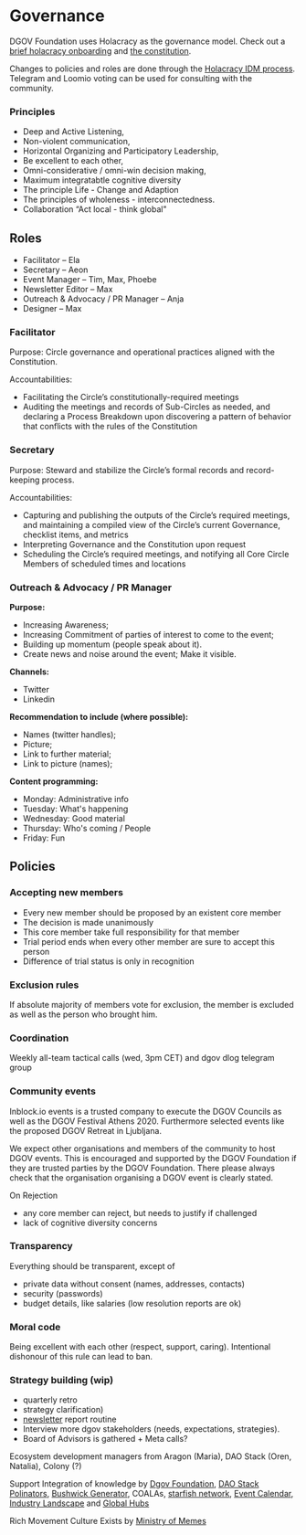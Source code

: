 # Governance

DGOV Foundation uses Holacracy as the governance model. Check out a [brief holacracy onboarding](https://max-semenchuk.gitbook.io/wiki/articles-wip/holacracy-onboarding) and [the constitution](https://holacracy.org/constitution).

Changes to policies and roles are done through the [Holacracy IDM process](https://max-semenchuk.gitbook.io/wiki/articles-wip/holacracy-onboarding/integrative-decision-making-proposal). Telegram and Loomio voting can be used for consulting with the community.

### Principles

* Deep and Active Listening,
* Non-violent communication, 
* Horizontal Organizing and Participatory Leadership,
* Be excellent to each other,
* Omni-considerative / omni-win decision making,
* Maximum integratabtle cognitive diversity
* The principle Life - Change and Adaption
* The principles of wholeness - interconnectedness.
* Collaboration “Act local - think global"

## Roles

* Facilitator – Ela
* Secretary – Aeon
* Event Manager – Tim, Max, Phoebe
* Newsletter Editor – Max
* Outreach & Advocacy / PR Manager – Anja
* Designer – Max

### Facilitator

Purpose: Circle governance and operational practices aligned with the Constitution.

Accountabilities:

* Facilitating the Circle’s constitutionally-required meetings
* Auditing the meetings and records of Sub-Circles as needed, and declaring a Process Breakdown upon discovering a pattern of behavior that conflicts with the rules of the Constitution

### Secretary

Purpose: Steward and stabilize the Circle’s formal records and record-keeping process.

Accountabilities:

* Capturing and publishing the outputs of the Circle’s required meetings, and maintaining a compiled view of the Circle’s current Governance, checklist items, and metrics
* Interpreting Governance and the Constitution upon request
* Scheduling the Circle’s required meetings, and notifying all Core Circle Members of scheduled times and locations

### Outreach & Advocacy / PR Manager

**Purpose:**

* Increasing Awareness;
* Increasing Commitment of parties of interest to come to the event;
* Building up momentum \(people speak about it\).
* Create news and noise around the event; Make it visible.

**Channels:**

* Twitter
* Linkedin

**Recommendation to include \(where possible\):**

* Names \(twitter handles\);
* Picture;
* Link to further material;
* Link to picture \(names\);

**Content programming:**

* Monday: Administrative info
* Tuesday: What's happening
* Wednesday: Good material
* Thursday: Who's coming / People
* Friday: Fun

## Policies

### Accepting new members

* Every new member should be proposed by an existent core member
* The decision is made unanimously
* This core member take full responsibility for that member
* Trial period ends when every other member are sure to accept this person
* Difference of trial status is only in recognition

### Exclusion rules

If absolute majority of members vote for exclusion, the member is excluded as well as the person who brought him.

### Coordination

Weekly all-team tactical calls \(wed, 3pm CET\) and dgov dlog telegram group

### Community events

Inblock.io events is a trusted company to execute the DGOV Councils as well as the DGOV Festival Athens 2020. Furthermore selected events like the proposed DGOV Retreat in Ljubljana.

We expect other organisations and members of the community to host DGOV events. This is encouraged and supported by the DGOV Foundation if they are trusted parties by the DGOV Foundation. There please always check that the organisation organising a DGOV event is clearly stated.

On Rejection

* any core member can reject, but needs to justify if challenged
* lack of cognitive diversity concerns

### Transparency

Everything should be transparent, except of 

* private data without consent \(names, addresses, contacts\)
* security \(passwords\)
* budget details, like salaries \(low resolution reports are ok\)

### Moral code

Being excellent with each other \(respect, support, caring\). Intentional dishonour of this rule can lead to ban.

### Strategy building \(wip\)

* quarterly retro
* strategy clarification\)
* [newsletter](../newsletter/) report routine
* Interview more dgov stakeholders \(needs, expectations, strategies\).
* Board of Advisors is gathered + Meta calls?

Ecosystem development managers from Aragon \(Maria\), DAO Stack \(Oren, Natalia\), Colony \(?\)

Support Integration of knowledge by [Dgov Foundation](https://dgov.foundation/), [DAO Stack Polinators](https://t.me/joinchat/HfsmOEXV0YP6P5rGmRBaCQ), [Bushwick Generator](https://www.thebushwickgenerator.com/), COALAs, [starfish network](https://www.starfish.network/), [Event Calendar](../collaboration-1/dgov-industry-landscape.md), [Industry Landscape](../collaboration-1/dgov-industry-landscape.md) and [Global Hubs]()

Rich Movement Culture Exists by [Ministry of Memes](https://t.me/MinistryofMemes)

